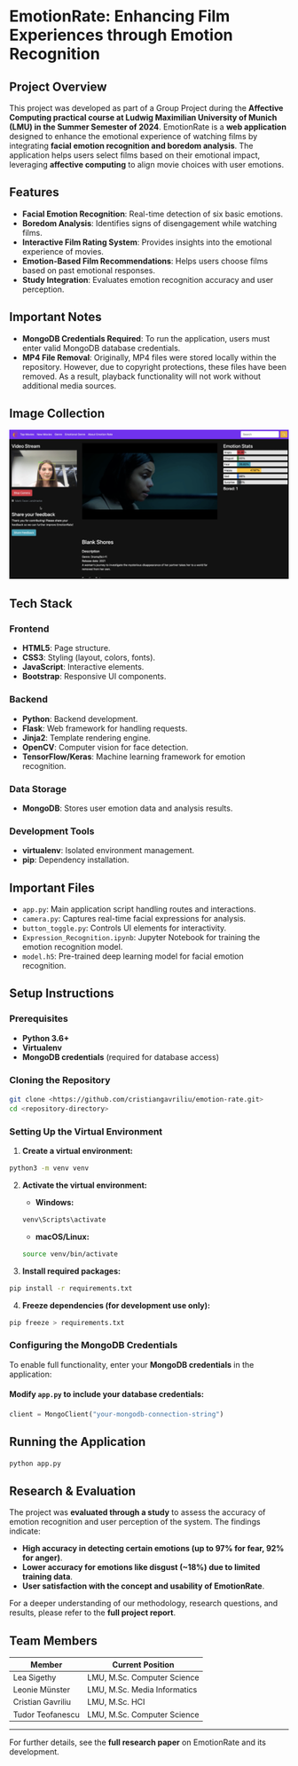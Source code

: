 # EmotionRate: Enhancing Film Experiences through Emotion Recognition

## Project Overview
This project was developed as part of a Group Project during the **Affective Computing practical course at Ludwig Maximilian University of Munich (LMU) in the Summer Semester of 2024**. EmotionRate is a **web application** designed to enhance the emotional experience of watching films by integrating **facial emotion recognition and boredom analysis**. The application helps users select films based on their emotional impact, leveraging **affective computing** to align movie choices with user emotions.

## Features

- **Facial Emotion Recognition**: Real-time detection of six basic emotions.
- **Boredom Analysis**: Identifies signs of disengagement while watching films.
- **Interactive Film Rating System**: Provides insights into the emotional experience of movies.
- **Emotion-Based Film Recommendations**: Helps users choose films based on past emotional responses.
- **Study Integration**: Evaluates emotion recognition accuracy and user perception.

## Important Notes

- **MongoDB Credentials Required**: To run the application, users must enter valid MongoDB database credentials.
- **MP4 File Removal**: Originally, MP4 files were stored locally within the repository. However, due to copyright protections, these files have been removed. As a result, playback functionality will not work without additional media sources.

## Image Collection
![S1.png](README_IMG/S1.png)

## Tech Stack

### Frontend

- **HTML5**: Page structure.
- **CSS3**: Styling (layout, colors, fonts).
- **JavaScript**: Interactive elements.
- **Bootstrap**: Responsive UI components.

### Backend

- **Python**: Backend development.
- **Flask**: Web framework for handling requests.
- **Jinja2**: Template rendering engine.
- **OpenCV**: Computer vision for face detection.
- **TensorFlow/Keras**: Machine learning framework for emotion recognition.

### Data Storage

- **MongoDB**: Stores user emotion data and analysis results.

### Development Tools

- **virtualenv**: Isolated environment management.
- **pip**: Dependency installation.

## Important Files

- `app.py`: Main application script handling routes and interactions.
- `camera.py`: Captures real-time facial expressions for analysis.
- `button_toggle.py`: Controls UI elements for interactivity.
- `Expression_Recognition.ipynb`: Jupyter Notebook for training the emotion recognition model.
- `model.h5`: Pre-trained deep learning model for facial emotion recognition.

## Setup Instructions

### Prerequisites

- **Python 3.6+**
- **Virtualenv**
- **MongoDB credentials** (required for database access)

### Cloning the Repository

```bash
git clone <https://github.com/cristiangavriliu/emotion-rate.git>
cd <repository-directory>
```

### Setting Up the Virtual Environment

1. **Create a virtual environment:**

```bash
python3 -m venv venv
```

2. **Activate the virtual environment:**

    - **Windows:**

   ```bash
   venv\Scripts\activate
   ```

    - **macOS/Linux:**

   ```bash
   source venv/bin/activate
   ```

3. **Install required packages:**

```bash
pip install -r requirements.txt
```

4. **Freeze dependencies (for development use only):**

```bash
pip freeze > requirements.txt
```

### Configuring the MongoDB Credentials
To enable full functionality, enter your **MongoDB credentials** in the application:

#### Modify `app.py` to include your database credentials:

```python
client = MongoClient("your-mongodb-connection-string")
```

## Running the Application

```bash
python app.py
```

## Research & Evaluation
The project was **evaluated through a study** to assess the accuracy of emotion recognition and user perception of the system. The findings indicate:
- **High accuracy in detecting certain emotions (up to 97% for fear, 92% for anger)**.
- **Lower accuracy for emotions like disgust (~18%) due to limited training data**.
- **User satisfaction with the concept and usability of EmotionRate**.

For a deeper understanding of our methodology, research questions, and results, please refer to the **full project report**.

## Team Members

| Member     | Current Position |
| ------ | ------ |
| Lea Sigethy     | LMU, M.Sc. Computer Science |
| Leonie Münster   | LMU, M.Sc. Media Informatics |
| Cristian Gavriliu    | LMU, M.Sc. HCI  |
| Tudor Teofanescu | LMU, M.Sc. Computer Science |

---

For further details, see the **full research paper** on EmotionRate and its development.

